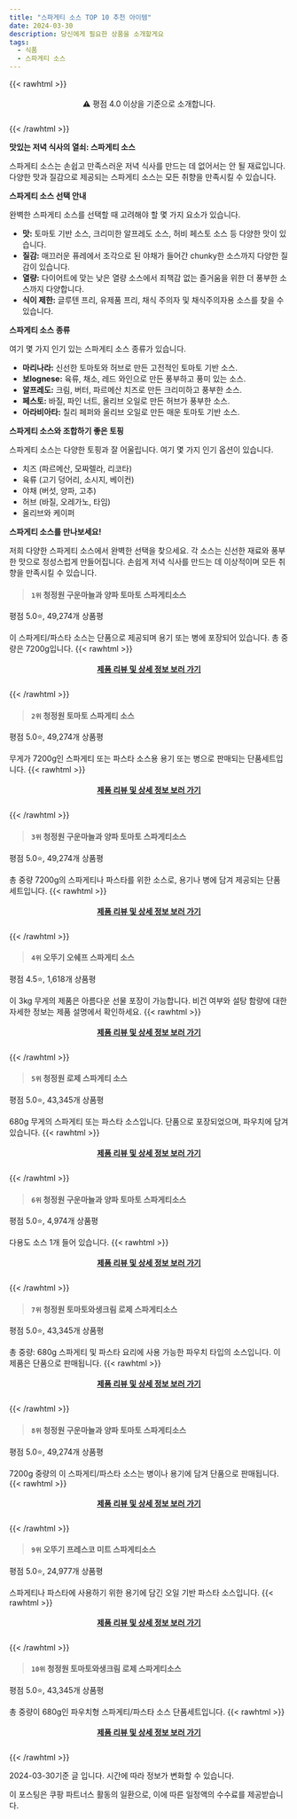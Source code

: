 ```yaml
---
title: "스파게티 소스 TOP 10 추천 아이템"
date: 2024-03-30
description: 당신에게 필요한 상품을 소개할게요
tags:
  - 식품
  - 스파게티 소스
---
```

{{< rawhtml >}}<div class="toc" style="text-align: center; height: 50px; line-height: 2;">  <p>⚠️ 평점 4.0 이상을 기준으로 소개합니다.<br></p></div> {{< /rawhtml >}}

**맛있는 저녁 식사의 열쇠: 스파게티 소스**

스파게티 소스는 손쉽고 만족스러운 저녁 식사를 만드는 데 없어서는 안 될 재료입니다. 다양한 맛과 질감으로 제공되는 스파게티 소스는 모든 취향을 만족시킬 수 있습니다.

**스파게티 소스 선택 안내**

완벽한 스파게티 소스를 선택할 때 고려해야 할 몇 가지 요소가 있습니다.

* **맛:** 토마토 기반 소스, 크리미한 알프레도 소스, 허비 페스토 소스 등 다양한 맛이 있습니다.
* **질감:** 매끄러운 퓨레에서 조각으로 된 야채가 들어간 chunky한 소스까지 다양한 질감이 있습니다.
* **열량:** 다이어트에 맞는 낮은 열량 소스에서 죄책감 없는 즐거움을 위한 더 풍부한 소스까지 다양합니다.
* **식이 제한:** 글루텐 프리, 유제품 프리, 채식 주의자 및 채식주의자용 소스를 찾을 수 있습니다.

**스파게티 소스 종류**

여기 몇 가지 인기 있는 스파게티 소스 종류가 있습니다.

* **마리나라:** 신선한 토마토와 허브로 만든 고전적인 토마토 기반 소스.
* **보lognese:** 육류, 채소, 레드 와인으로 만든 풍부하고 풍미 있는 소스.
* **알프레도:** 크림, 버터, 파르메산 치즈로 만든 크리미하고 풍부한 소스.
* **페스토:** 바질, 파인 너트, 올리브 오일로 만든 허브가 풍부한 소스.
* **아라비아타:** 칠리 페퍼와 올리브 오일로 만든 매운 토마토 기반 소스.

**스파게티 소스와 조합하기 좋은 토핑**

스파게티 소스는 다양한 토핑과 잘 어울립니다. 여기 몇 가지 인기 옵션이 있습니다.

* 치즈 (파르메산, 모짜렐라, 리코타)
* 육류 (고기 덩어리, 소시지, 베이컨)
* 야채 (버섯, 양파, 고추)
* 허브 (바질, 오레가노, 타임)
* 올리브와 케이퍼

**스파게티 소스를 만나보세요!**

저희 다양한 스파게티 소스에서 완벽한 선택을 찾으세요. 각 소스는 신선한 재료와 풍부한 맛으로 정성스럽게 만들어집니다. 손쉽게 저녁 식사를 만드는 데 이상적이며 모든 취향을 만족시킬 수 있습니다.


>#### `1위` 청정원 구운마늘과 양파 토마토 스파게티소스
평점 5.0⭐, 49,274개 상품평

이 스파게티/파스타 소스는 단품으로 제공되며 용기 또는 병에 포장되어 있습니다. 총 중량은 7200g입니다.
{{< rawhtml >}}<div class="toc" style="text-align: center; height: 50px; line-height: 2;"><p><b><a href="https://link.coupang.com/re/AFFSDP?lptag=AF5033054&pageKey=7679648178&itemId=20095449843&vendorItemId=3000131283&traceid=V0-153-f954c27f34dbc259&requestid=20240330173715817047858195&token=31850B%7CGM">제품 리뷰 및 상세 정보 보러 가기</a></b><br></p> </div>{{< /rawhtml >}}

>#### `2위` 청정원 토마토 스파게티 소스
평점 5.0⭐, 49,274개 상품평

무게가 7200g인 스파게티 또는 파스타 소스용 용기 또는 병으로 판매되는 단품세트입니다.
{{< rawhtml >}}<div class="toc" style="text-align: center; height: 50px; line-height: 2;"><p><b><a href="https://link.coupang.com/re/AFFSDP?lptag=AF5033054&pageKey=7679648178&itemId=19493330430&vendorItemId=85068268703&traceid=V0-153-f954c27f34dbc259&requestid=20240330173715817047858195&token=31850B%7CGM">제품 리뷰 및 상세 정보 보러 가기</a></b><br></p> </div>{{< /rawhtml >}}

>#### `3위` 청정원 구운마늘과 양파 토마토 스파게티소스
평점 5.0⭐, 49,274개 상품평

총 중량 7200g의 스파게티나 파스타를 위한 소스로, 용기나 병에 담겨 제공되는 단품 세트입니다.
{{< rawhtml >}}<div class="toc" style="text-align: center; height: 50px; line-height: 2;"><p><b><a href="https://link.coupang.com/re/AFFSDP?lptag=AF5033054&pageKey=7679648178&itemId=18999117168&vendorItemId=85068269680&traceid=V0-153-f954c27f34dbc259&requestid=20240330173715817047858195&token=31850B%7CGM">제품 리뷰 및 상세 정보 보러 가기</a></b><br></p> </div>{{< /rawhtml >}}

>#### `4위` 오뚜기 오쉐프 스파게티 소스
평점 4.5⭐, 1,618개 상품평

이 3kg 무게의 제품은 아름다운 선물 포장이 가능합니다. 비건 여부와 설탕 함량에 대한 자세한 정보는 제품 설명에서 확인하세요.
{{< rawhtml >}}<div class="toc" style="text-align: center; height: 50px; line-height: 2;"><p><b><a href="https://link.coupang.com/re/AFFSDP?lptag=AF5033054&pageKey=659151&itemId=18036760979&vendorItemId=85191189994&traceid=V0-153-c71e27a9d60296fb&requestid=20240330173715817047858195&token=31850B%7CGM">제품 리뷰 및 상세 정보 보러 가기</a></b><br></p> </div>{{< /rawhtml >}}

>#### `5위` 청정원 로제 스파게티 소스
평점 5.0⭐, 43,345개 상품평

680g 무게의 스파게티 또는 파스타 소스입니다. 단품으로 포장되었으며, 파우치에 담겨 있습니다.
{{< rawhtml >}}<div class="toc" style="text-align: center; height: 50px; line-height: 2;"><p><b><a href="https://link.coupang.com/re/AFFSDP?lptag=AF5033054&pageKey=7434722313&itemId=19318457383&vendorItemId=84993759705&traceid=V0-153-6a427aff19cbfa6e&requestid=20240330173715817047858195&token=31850B%7CGM">제품 리뷰 및 상세 정보 보러 가기</a></b><br></p> </div>{{< /rawhtml >}}

>#### `6위` 청정원 구운마늘과 양파 토마토 스파게티소스
평점 5.0⭐, 4,974개 상품평

다용도 소스 1개 들어 있습니다.
{{< rawhtml >}}<div class="toc" style="text-align: center; height: 50px; line-height: 2;"><p><b><a href="https://link.coupang.com/re/AFFSDP?lptag=AF5033054&pageKey=6659185916&itemId=15281502194&vendorItemId=82501993294&traceid=V0-153-61a216aa29b2f49b&requestid=20240330173715817047858195&token=31850B%7CGM">제품 리뷰 및 상세 정보 보러 가기</a></b><br></p> </div>{{< /rawhtml >}}

>#### `7위` 청정원 토마토와생크림 로제 스파게티소스
평점 5.0⭐, 43,345개 상품평

총 중량: 680g 스파게티 및 파스타 요리에 사용 가능한 파우치 타입의 소스입니다. 이 제품은 단품으로 판매됩니다.
{{< rawhtml >}}<div class="toc" style="text-align: center; height: 50px; line-height: 2;"><p><b><a href="https://link.coupang.com/re/AFFSDP?lptag=AF5033054&pageKey=7434722313&itemId=17755003239&vendorItemId=84993757576&traceid=V0-153-6a427aff19cbfa6e&requestid=20240330173715817047858195&token=31850B%7CGM">제품 리뷰 및 상세 정보 보러 가기</a></b><br></p> </div>{{< /rawhtml >}}

>#### `8위` 청정원 구운마늘과 양파 토마토 스파게티소스
평점 5.0⭐, 49,274개 상품평

7200g 중량의 이 스파게티/파스타 소스는 병이나 용기에 담겨 단품으로 판매됩니다.
{{< rawhtml >}}<div class="toc" style="text-align: center; height: 50px; line-height: 2;"><p><b><a href="https://link.coupang.com/re/AFFSDP?lptag=AF5033054&pageKey=7679648178&itemId=20352248327&vendorItemId=85068266203&traceid=V0-153-f954c27f34dbc259&requestid=20240330173715817047858195&token=31850B%7CGM">제품 리뷰 및 상세 정보 보러 가기</a></b><br></p> </div>{{< /rawhtml >}}

>#### `9위` 오뚜기 프레스코 미트 스파게티소스
평점 5.0⭐, 24,977개 상품평

스파게티나 파스타에 사용하기 위한 용기에 담긴 오일 기반 파스타 소스입니다.
{{< rawhtml >}}<div class="toc" style="text-align: center; height: 50px; line-height: 2;"><p><b><a href="https://link.coupang.com/re/AFFSDP?lptag=AF5033054&pageKey=5245001229&itemId=17905187485&vendorItemId=85067936471&traceid=V0-153-9ace85de3f790589&requestid=20240330173715817047858195&token=31850B%7CGM">제품 리뷰 및 상세 정보 보러 가기</a></b><br></p> </div>{{< /rawhtml >}}

>#### `10위` 청정원 토마토와생크림 로제 스파게티소스
평점 5.0⭐, 43,345개 상품평

총 중량이 680g인 파우치형 스파게티/파스타 소스 단품세트입니다.
{{< rawhtml >}}<div class="toc" style="text-align: center; height: 50px; line-height: 2;"><p><b><a href="https://link.coupang.com/re/AFFSDP?lptag=AF5033054&pageKey=7434722313&itemId=6021415064&vendorItemId=84993757564&traceid=V0-153-6a427aff19cbfa6e&requestid=20240330173715817047858195&token=31850B%7CGM">제품 리뷰 및 상세 정보 보러 가기</a></b><br></p> </div>{{< /rawhtml >}}


2024-03-30기준 글 입니다.
시간에 따라 정보가 변화할 수 있습니다.

이 포스팅은 쿠팡 파트너스 활동의 일환으로, 이에 따른 일정액의 수수료를 제공받습니다.